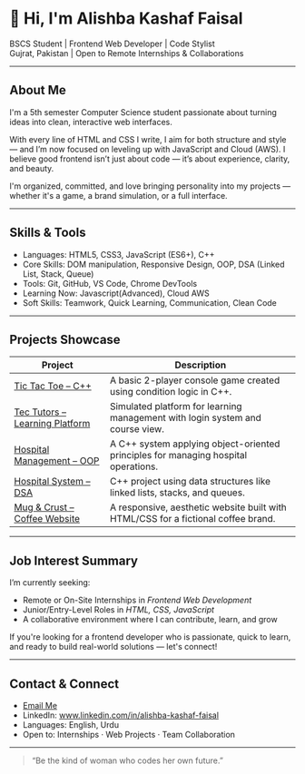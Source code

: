 # 👋 Hi, I'm Alishba Kashaf Faisal

 BSCS Student | Frontend Web Developer | Code Stylist  
 Gujrat, Pakistan |  Open to Remote Internships & Collaborations

---

##  About Me

I'm a 5th semester Computer Science student passionate about turning ideas into clean, interactive web interfaces.

With every line of HTML and CSS I write, I aim for both structure and style — and I’m now focused on leveling up with JavaScript and Cloud (AWS). I believe good frontend isn’t just about code — it’s about experience, clarity, and beauty.

I'm organized, committed, and love bringing personality into my projects — whether it's a game, a brand simulation, or a full interface.

---

##  Skills & Tools

- Languages: HTML5, CSS3, JavaScript (ES6+), C++  
- Core Skills: DOM manipulation, Responsive Design, OOP, DSA (Linked List, Stack, Queue)  
- Tools: Git, GitHub, VS Code, Chrome DevTools  
- Learning Now: Javascript(Advanced), Cloud AWS  
- Soft Skills: Teamwork, Quick Learning, Communication, Clean Code

---

##  Projects Showcase

| Project | Description |
|--------|-------------|
|  [Tic Tac Toe – C++](https://github.com/akf-code-zone/tic-tac-toe-cpp) | A basic 2-player console game created using condition logic in C++. |
|  [Tec Tutors – Learning Platform](https://github.com/akf-code-zone/tec-tutors-oop-cpp) | Simulated platform for learning management with login system and course view. |
|  [Hospital Management – OOP](https://github.com/akf-code-zone/hospital-management-system) | A C++ system applying object-oriented principles for managing hospital operations. |
|  [Hospital System – DSA](https://github.com/akf-code-zone/hospital-management-system-dsa) | C++ project using data structures like linked lists, stacks, and queues. |
|  [Mug & Crust – Coffee Website](https://github.com/akf-code-zone/mug-and-crust) | A responsive, aesthetic website built with HTML/CSS for a fictional coffee brand. |

---

##  Job Interest Summary

I’m currently seeking:

-  Remote or On-Site Internships in *Frontend Web Development*
-  Junior/Entry-Level Roles in *HTML, CSS, JavaScript*
-  A collaborative environment where I can contribute, learn, and grow

If you're looking for a frontend developer who is passionate, quick to learn, and ready to build real-world solutions — let's connect!

---

##  Contact & Connect

-  [Email Me](mailto:alishbakashaffaisal@gmail.com)  
-  LinkedIn: www.linkedin.com/in/alishba-kashaf-faisal  
-  Languages: English, Urdu  
-  Open to: Internships · Web Projects · Team Collaboration

---

> “Be the kind of woman who codes her own future.”
